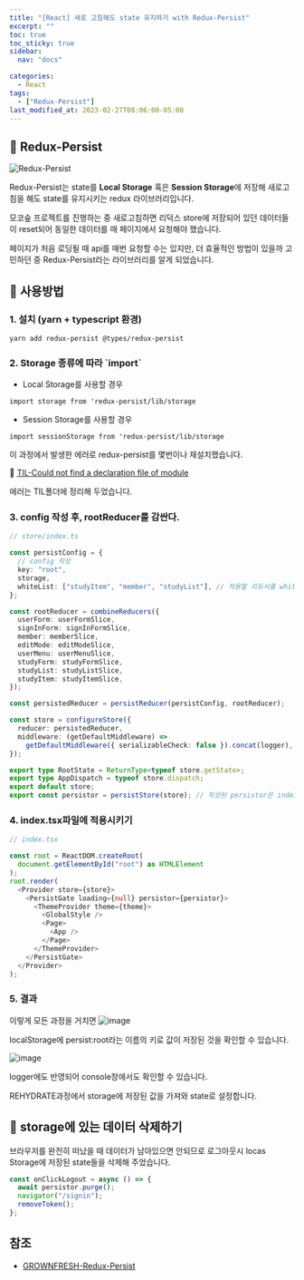 ```yaml
---
title: "[React] 새로 고침해도 state 유지하기 with Redux-Persist"
excerpt: ""
toc: true
toc_sticky: true
sidebar:
  nav: "docs"

categories:
  - React
tags:
  - ["Redux-Persist"]
last_modified_at: 2023-02-27T08:06:00-05:00
---
```


## 📄 Redux-Persist

![Redux-Persist](https://images.velog.io/images/_jouz_ryul/post/2da7cd90-728f-45bb-8459-20a49d96dc83/%E1%84%89%E1%85%B3%E1%84%8F%E1%85%B3%E1%84%85%E1%85%B5%E1%86%AB%E1%84%89%E1%85%A3%E1%86%BA%202020-05-24%20%E1%84%8B%E1%85%A9%E1%84%92%E1%85%AE%201.53.11.png)

Redux-Persist는 state를 **Local Storage** 혹은 **Session Storage**에 저장해 새로고침을 해도 state를 유지시키는 redux 라이브러리입니다.

모코숲 프로젝트를 진행하는 중 새로고침하면 리덕스 store에 저장되어 있던 데이터들이 reset되어 동일한 데이터를 매 페이지에서 요청해야 했습니다.

페이지가 처음 로딩될 때 api를 매번 요청할 수는 있지만, 더 효율적인 방법이 있을까 고민하던 중 Redux-Persist라는 라이브러리를 알게 되었습니다.

## 📄 사용방법

<h3>1. 설치 (yarn + typescript 환경)</h3>

```
yarn add redux-persist @types/redux-persist
```

<h3>2. Storage 종류에 따라 `import`</h3>

- Local Storage를 사용할 경우

```
import storage from 'redux-persist/lib/storage
```

- Session Storage를 사용할 경우

```
import sessionStorage from 'redux-persist/lib/storage
```

이 과정에서 발생한 에러로 redux-persist를 몇번이나 재설치했습니다.

🔗 [TIL-Could not find a declaration file of module](https://sj0826.github.io/coding-swamp/coding-swamp-Could-not-find-a-declaration-file.md/)

에러는 TIL폴더에 정리해 두었습니다.

<h3>3. config 작성 후, rootReducer를 감싼다.</h3>

```ts
// store/index.ts

const persistConfig = {
  // config 작성
  key: "root",
  storage,
  whiteList: ["studyItem", "member", "studyList"], // 적용할 리듀서를 whiteList에 포함시킨다.
};

const rootReducer = combineReducers({
  userForm: userFormSlice,
  signInForm: signInFormSlice,
  member: memberSlice,
  editMode: editModeSlice,
  userMenu: userMenuSlice,
  studyForm: studyFormSlice,
  studyList: studyListSlice,
  studyItem: studyItemSlice,
});

const persistedReducer = persistReducer(persistConfig, rootReducer);

const store = configureStore({
  reducer: persistedReducer,
  middleware: (getDefaultMiddleware) =>
    getDefaultMiddleware({ serializableCheck: false }).concat(logger),
});

export type RootState = ReturnType<typeof store.getState>;
export type AppDispatch = typeof store.dispatch;
export default store;
export const persistor = persistStore(store); // 작성된 persistor은 index.tsx에서 사용된다.
```

<h3>4. index.tsx파일에 적용시키기</h3>

```ts
// index.tsx

const root = ReactDOM.createRoot(
  document.getElementById("root") as HTMLElement
);
root.render(
  <Provider store={store}>
    <PersistGate loading={null} persistor={persistor}>
      <ThemeProvider theme={theme}>
        <GlobalStyle />
        <Page>
          <App />
        </Page>
      </ThemeProvider>
    </PersistGate>
  </Provider>
);
```

<h3>5. 결과</h3>

이렇게 모든 과정을 거치면
![image](https://user-images.githubusercontent.com/56298540/221575158-e2ecd4ad-3fd7-4ca3-9211-89c96a48ba77.png)

localStorage에 persist:root라는 이름의 키로 값이 저장된 것을 확인할 수 있습니다.

![image](https://user-images.githubusercontent.com/56298540/221575667-eceb31b1-4458-43e3-9d4d-820a86b9c201.png)

logger에도 반영되어 console창에서도 확인할 수 있습니다.

REHYDRATE과정에서 storage에 저장된 값을 가져와 state로 설정합니다.

## 📄 storage에 있는 데이터 삭제하기

브라우저를 완전히 떠났을 때 데이터가 남아있으면 안되므로 로그아웃시 locas Storage에 저장된 state들을 삭제해 주었습니다.

```ts
const onClickLogout = async () => {
  await persistor.purge();
  navigator("/signin");
  removeToken();
};
```

## 참조

- [GROWNFRESH-Redux-Persist](https://grownfresh.tistory.com/191)
